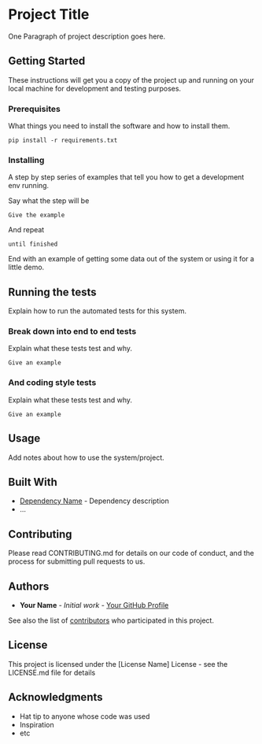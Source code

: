 # Project Title

One Paragraph of project description goes here.

## Getting Started

These instructions will get you a copy of the project up and running on your local machine for development and testing purposes.

### Prerequisites

What things you need to install the software and how to install them.

```
pip install -r requirements.txt
```

### Installing

A step by step series of examples that tell you how to get a development env running.

Say what the step will be

```
Give the example
```

And repeat

```
until finished
```

End with an example of getting some data out of the system or using it for a little demo.

## Running the tests

Explain how to run the automated tests for this system.

### Break down into end to end tests

Explain what these tests test and why.

```
Give an example
```

### And coding style tests

Explain what these tests test and why.

```
Give an example
```

## Usage

Add notes about how to use the system/project.

## Built With

*   [Dependency Name](Link) - Dependency description
*   ...

## Contributing

Please read CONTRIBUTING.md for details on our code of conduct, and the process for submitting pull requests to us.

## Authors

*   **Your Name** - *Initial work* - [Your GitHub Profile](https://github.com/your-username)

See also the list of [contributors](https://github.com/your-username/your-project-name/contributors) who participated in this project.

## License

This project is licensed under the [License Name] License - see the LICENSE.md file for details

## Acknowledgments

*   Hat tip to anyone whose code was used
*   Inspiration
*   etc 